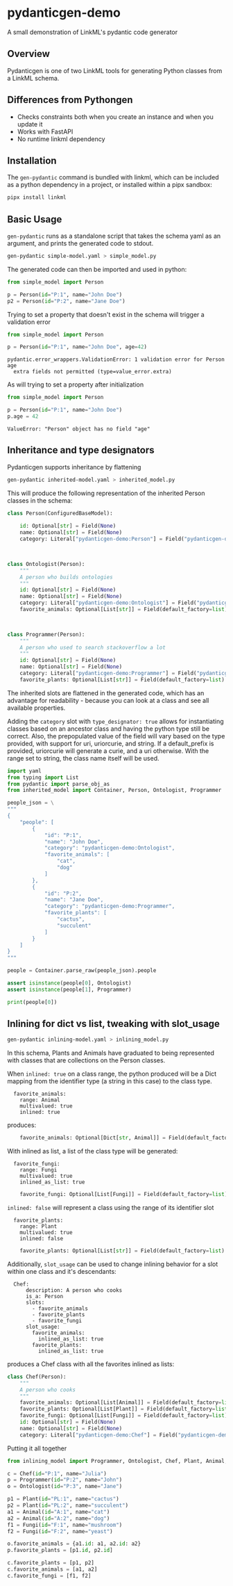 # pydanticgen-demo
A small demonstration of LinkML's pydantic code generator


## Overview

Pydanticgen is one of two LinkML tools for generating Python classes from a LinkML schema. 

## Differences from Pythongen
- Checks constraints both when you create an instance and when you update it 
- Works with FastAPI
- No runtime linkml dependency

## Installation

The `gen-pydantic` command is bundled with linkml, which can be included as a python dependency in a project, or installed within a pipx sandbox:

```bash
pipx install linkml
```

## Basic Usage

`gen-pydantic` runs as a standalone script that takes the schema yaml as an argument, and prints the generated code to stdout.

```bash
gen-pydantic simple-model.yaml > simple_model.py
```

The generated code can then be imported and used in python:
```python
from simple_model import Person

p = Person(id="P:1", name="John Doe")
p2 = Person(id="P:2", name="Jane Doe")
```

Trying to set a property that doesn't exist in the schema will trigger a validation error
```python
from simple_model import Person

p = Person(id="P:1", name="John Doe", age=42)
```
```
pydantic.error_wrappers.ValidationError: 1 validation error for Person
age
  extra fields not permitted (type=value_error.extra)
```

As will trying to set a property after initialization
```python
from simple_model import Person

p = Person(id="P:1", name="John Doe")
p.age = 42
```
```
ValueError: "Person" object has no field "age"
```

## Inheritance and type designators

Pydanticgen supports inheritance by flattening

```bash
gen-pydantic inherited-model.yaml > inherited_model.py
```

This will produce the following representation of the inherited Person classes in the schema:

```python
class Person(ConfiguredBaseModel):
    
    id: Optional[str] = Field(None)
    name: Optional[str] = Field(None)
    category: Literal["pydanticgen-demo:Person"] = Field("pydanticgen-demo:Person")
    


class Ontologist(Person):
    """
    A person who builds ontologies
    """
    id: Optional[str] = Field(None)
    name: Optional[str] = Field(None)
    category: Literal["pydanticgen-demo:Ontologist"] = Field("pydanticgen-demo:Ontologist")
    favorite_animals: Optional[List[str]] = Field(default_factory=list)
    


class Programmer(Person):
    """
    A person who used to search stackoverflow a lot
    """
    id: Optional[str] = Field(None)
    name: Optional[str] = Field(None)
    category: Literal["pydanticgen-demo:Programmer"] = Field("pydanticgen-demo:Programmer")
    favorite_plants: Optional[List[str]] = Field(default_factory=list)

```

The inherited slots are flattened in the generated code, which has an advantage for readability - because you can look at a class and see all available properties. 

Adding the `category` slot with `type_designator: true` allows for instantiating classes based on an ancestor class and having the python type still be correct. Also, the prepopulated value of the field will vary based on the type provided, with support for uri, uriorcurie, and string. If a default_prefix is provided, uriorcurie will generate a curie, and a uri otherwise. With the range set to string, the class name itself will be used.

```python
import yaml
from typing import List
from pydantic import parse_obj_as
from inherited_model import Container, Person, Ontologist, Programmer

people_json = \
"""
{    
    "people": [
        {
            "id": "P:1",
            "name": "John Doe",
            "category": "pydanticgen-demo:Ontologist",
            "favorite_animals": [
                "cat",
                "dog"
            ]
        },
        {
            "id": "P:2",
            "name": "Jane Doe",
            "category": "pydanticgen-demo:Programmer",
            "favorite_plants": [
                "cactus",
                "succulent"
            ]
        }
    ]    
}
"""

people = Container.parse_raw(people_json).people

assert isinstance(people[0], Ontologist)
assert isinstance(people[1], Programmer)

print(people[0])
```

## Inlining for dict vs list, tweaking with slot_usage

```bash
gen-pydantic inlining-model.yaml > inlining_model.py
```

In this schema, Plants and Animals have graduated to being represented with classes that are collections on the Person classes. 

When `inlined: true` on a class range, the python produced will be a Dict mapping from the identifier type (a string in this case) to the class type.

```linkml
  favorite_animals:
    range: Animal
    multivalued: true
    inlined: true
```

produces:
```python
    favorite_animals: Optional[Dict[str, Animal]] = Field(default_factory=dict)
```

With inlined as list, a list of the class type will be generated:
```linkml
  favorite_fungi:
    range: Fungi
    multivalued: true
    inlined_as_list: true
```
```python
    favorite_fungi: Optional[List[Fungi]] = Field(default_factory=list)
```

`inlined: false` will represent a class using the range of its identifier slot

```linkml
  favorite_plants:
    range: Plant
    multivalued: true
    inlined: false
```

```python
    favorite_plants: Optional[List[str]] = Field(default_factory=list)
```


Additionally, `slot_usage` can be used to change inlining behavior for a slot within one class and it's descendants:

```linkml
  Chef:
      description: A person who cooks
      is_a: Person
      slots:
        - favorite_animals
        - favorite_plants
        - favorite_fungi
      slot_usage:
        favorite_animals:
          inlined_as_list: true
        favorite_plants:
          inlined_as_list: true
```
produces a Chef class with all the favorites inlined as lists:
```python
class Chef(Person):
    """
    A person who cooks
    """
    favorite_animals: Optional[List[Animal]] = Field(default_factory=list)
    favorite_plants: Optional[List[Plant]] = Field(default_factory=list)
    favorite_fungi: Optional[List[Fungi]] = Field(default_factory=list)
    id: Optional[str] = Field(None)
    name: Optional[str] = Field(None)
    category: Literal["pydanticgen-demo:Chef"] = Field("pydanticgen-demo:Chef")

```

Putting it all together

```python
from inlining_model import Programmer, Ontologist, Chef, Plant, Animal, Fungi

c = Chef(id="P:1", name="Julia")
p = Programmer(id="P:2", name="John")
o = Ontologist(id="P:3", name="Jane")

p1 = Plant(id="PL:1", name="cactus")
p2 = Plant(id="PL:2", name="succulent")
a1 = Animal(id="A:1", name="cat")
a2 = Animal(id="A:2", name="dog")
f1 = Fungi(id="F:1", name="mushroom")
f2 = Fungi(id="F:2", name="yeast")

o.favorite_animals = {a1.id: a1, a2.id: a2}
p.favorite_plants = [p1.id, p2.id]

c.favorite_plants = [p1, p2]
c.favorite_animals = [a1, a2]
c.favorite_fungi = [f1, f2]
```